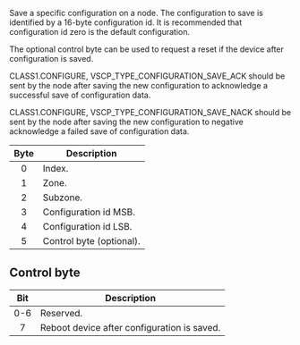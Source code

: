 Save a specific configuration on a node.  The configuration to save is identified by a 16-byte configuration id. It is recommended that configuration id zero is the default configuration.

The optional control byte can be used to request a reset if the device after configuration is saved.

CLASS1.CONFIGURE, VSCP_TYPE_CONFIGURATION_SAVE_ACK should be sent by the node after saving the new configuration to acknowledge a successful save of configuration data.

CLASS1.CONFIGURE, VSCP_TYPE_CONFIGURATION_SAVE_NACK should be sent by the node after saving the new configuration to negative acknowledge a failed save of configuration data.

 | Byte | Description | 
 | :----: | ----------- | 
 | 0    | Index.                | 
 | 1    | Zone.                 | 
 | 2    | Subzone.              | 
 | 3    | Configuration id MSB. | 
 | 4    | Configuration id LSB. |
 | 5    | Control byte (optional). |

## Control byte

| Bit | Description | 
| :----: | ----------- | 
| 0-6    | Reserved.   | 
| 7    | Reboot device after configuration is saved.   | 
